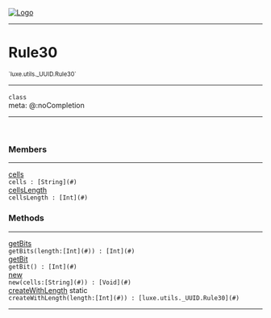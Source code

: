 
[![Logo](../../../../images/logo.png)](../../../../api/index.html)

---



<h1>Rule30</h1>
<small>`luxe.utils._UUID.Rule30`</small>



---

`class`
<span class="meta">
<br/>meta: @:noCompletion
</span>


---

&nbsp;
&nbsp;



<h3>Members</h3> <hr/><span class="member apipage">
                <a name="cells"><a class="lift" href="#cells">cells</a></a><div class="clear"></div><code class="signature apipage">cells : [String](#)</code><br/></span>
            <span class="small_desc_flat"></span><span class="member apipage">
                <a name="cellsLength"><a class="lift" href="#cellsLength">cellsLength</a></a><div class="clear"></div><code class="signature apipage">cellsLength : [Int](#)</code><br/></span>
            <span class="small_desc_flat"></span>





<h3>Methods</h3> <hr/><span class="method apipage">
            <a name="getBits"><a class="lift" href="#getBits">getBits</a></a> <div class="clear"></div><code class="signature apipage">getBits(length:[Int](#)<span></span>) : [Int](#)</code><br/><span class="small_desc_flat"></span>
        </span>
    <span class="method apipage">
            <a name="getBit"><a class="lift" href="#getBit">getBit</a></a> <div class="clear"></div><code class="signature apipage">getBit() : [Int](#)</code><br/><span class="small_desc_flat"></span>
        </span>
    <span class="method apipage">
            <a name="new"><a class="lift" href="#new">new</a></a> <div class="clear"></div><code class="signature apipage">new(cells:[String](#)<span></span>) : [Void](#)</code><br/><span class="small_desc_flat"></span>
        </span>
    <span class="method apipage">
            <a name="createWithLength"><a class="lift" href="#createWithLength">createWithLength</a></a> <span class="inline-block static">static</span><div class="clear"></div><code class="signature apipage">createWithLength(length:[Int](#)<span></span>) : [luxe.utils._UUID.Rule30](#)</code><br/><span class="small_desc_flat"></span>
        </span>
    





---

&nbsp;
&nbsp;
&nbsp;
&nbsp;